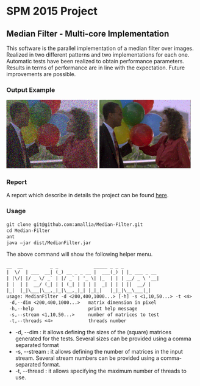 # SPM 2015 Project
## Median Filter - Multi-core Implementation

This software is the parallel implementation of a median filter over images. Realized in two different patterns and two implementations for each one. Automatic tests have been realized to obtain performance parameters. Results in terms of performance are in line with the expectation. Future improvements are possible. 

### Output Example
<img alt="Original Noisy Image" src="https://github.com/amallia/Median-Filter/raw/master/examples/original-noisy.png" width="240">
<img alt="Median Filtered Image" src="https://github.com/amallia/Median-Filter/raw/master/examples/median-filter-denoised.png" width="240">



### Report
A report which describe in details the project can be found [here](https://github.com/amallia/Median-Filter/raw/master/SPM%20-%20Relazione.pdf). 

### Usage
```
git clone git@github.com:amallia/Median-Filter.git
cd Median-Filter
ant
java –jar dist/MedianFilter.jar
```
The above command will show the following helper menu.
```
__  __          _ _             _____ _ _ _
|  \/  | ___  __| (_) __ _ _ __ |  ___(_) | |_ ___ _ __
| |\/| |/ _ \/ _` | |/ _` | '_ \| |_  | | | __/ _ \ '__|
| |  | |  __/ (_| | | (_| | | | |  _| | | | ||  __/ |
|_|  |_|\___|\__,_|_|\__,_|_| |_|_|   |_|_|\__\___|_|
usage: MedianFilter -d <200,400,1000...> [-h] -s <1,10,50...> -t <4>
 -d,--dim <200,400,1000...>   matrix dimension in pixel
 -h,--help                    print help message
 -s,--stream <1,10,50...>     number of matrices to test
 -t,--threads <4>             threads number
```
*	-d, --dim : it allows defining the sizes of the (square) matrices generated for the tests. Several sizes can be provided using a comma separated format
*	-s, --stream : it allows defining the number of matrices in the input stream. Several stream numbers can be provided using a comma-separated format.
*	-t, --thread : it allows specifying the maximum number of threads to use.
